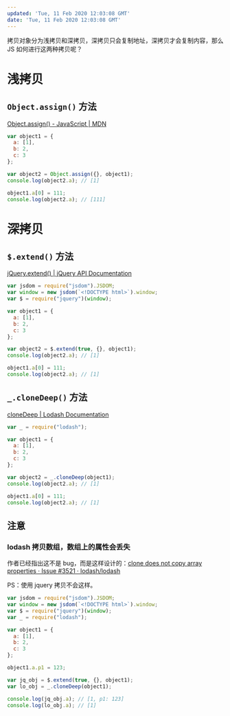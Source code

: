 ```yaml
---
updated: 'Tue, 11 Feb 2020 12:03:08 GMT'
date: 'Tue, 11 Feb 2020 12:03:08 GMT'
---
```


拷贝对象分为浅拷贝和深拷贝，深拷贝只会复制地址，深拷贝才会复制内容，那么 JS 如何进行这两种拷贝呢？

# 浅拷贝

## `Object.assign()` 方法

[Object.assign() - JavaScript | MDN](https://developer.mozilla.org/zh-CN/docs/Web/JavaScript/Reference/Global_Objects/Object/assign)

```js
var object1 = {
  a: [1],
  b: 2,
  c: 3
};

var object2 = Object.assign({}, object1);
console.log(object2.a); // [1]

object1.a[0] = 111;
console.log(object2.a); // [111]
```

# 深拷贝

## `$.extend()` 方法

[jQuery.extend() | jQuery API Documentation](https://api.jquery.com/jQuery.extend/)

```js
var jsdom = require("jsdom").JSDOM;
var window = new jsdom(`<!DOCTYPE html>`).window;
var $ = require("jquery")(window);

var object1 = {
  a: [1],
  b: 2,
  c: 3
};

var object2 = $.extend(true, {}, object1);
console.log(object2.a); // [1]

object1.a[0] = 111;
console.log(object2.a); // [1]
```

## `_.cloneDeep()` 方法

[cloneDeep | Lodash Documentation](https://lodash.com/docs/4.17.11#cloneDeep)

```js
var _ = require("lodash");

var object1 = {
  a: [1],
  b: 2,
  c: 3
};

var object2 = _.cloneDeep(object1);
console.log(object2.a); // [1]

object1.a[0] = 111;
console.log(object2.a); // [1]
```

## 注意

### lodash 拷贝数组，数组上的属性会丢失

作者已经指出这不是 bug，而是这样设计的：[clone does not copy array properties · Issue #3521 · lodash/lodash](https://github.com/lodash/lodash/issues/3521)

PS：使用 jquery 拷贝不会这样。

```js
var jsdom = require("jsdom").JSDOM;
var window = new jsdom(`<!DOCTYPE html>`).window;
var $ = require("jquery")(window);
var _ = require("lodash");

var object1 = {
  a: [1],
  b: 2,
  c: 3
};

object1.a.p1 = 123;

var jq_obj = $.extend(true, {}, object1);
var lo_obj = _.cloneDeep(object1);

console.log(jq_obj.a); // [1, p1: 123]
console.log(lo_obj.a); // [1]
```
